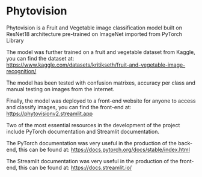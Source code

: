 # Phytovision

Phytovision is a Fruit and Vegetable image classification model built on ResNet18 architecture pre-trained on ImageNet imported from PyTorch Library

The model was further trained on a fruit and vegetable dataset from Kaggle, you can find the dataset at: https://www.kaggle.com/datasets/kritikseth/fruit-and-vegetable-image-recognition/

The model has been tested with confusion matrixes, accuracy per class and manual testing on images from the internet.

Finally, the model was deployed to a front-end website for anyone to access and classify images, you can find the front-end at: https://phytovisionv2.streamlit.app

Two of the most essential resources in the development of the project include PyTorch documentation and Streamlit documentation.

The PyTorch documentation was very useful in the production of the back-end, this can be found at: https://docs.pytorch.org/docs/stable/index.html

The Streamlit documentation was very useful in the production of the front-end, this can be found at: https://docs.streamlit.io/
